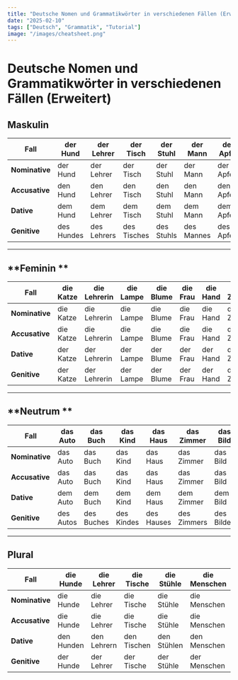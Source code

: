 ```yaml
---
title: "Deutsche Nomen und Grammatikwörter in verschiedenen Fällen (Erweitert)"
date: "2025-02-10"
tags: ["Deutsch", "Grammatik", "Tutorial"]
image: "/images/cheatsheet.png"
---
```


# **Deutsche Nomen und Grammatikwörter in verschiedenen Fällen (Erweitert)**

## **Maskulin**

| **Fall**       | **der Hund** | **der Lehrer** | **der Tisch** | **der Stuhl** | **der Mann** | **der Apfel** | **der Vogel** | **der Freund** | **der Film** | **der Garten** | **der Hund** | **der Bruder** | **der Schuh** | **der Platz** | **der Ball** | **der Arzt** | **der Doktor** | **der König** | **der Berg** |
| -------------- | ------------ | -------------- | ------------- | ------------- | ------------ | ------------- | ------------- | -------------- | ------------ | -------------- | ------------ | -------------- | ------------- | ------------- | ------------ | ------------ | -------------- | ------------- | ------------ |
| **Nominative** | der Hund     | der Lehrer     | der Tisch     | der Stuhl     | der Mann     | der Apfel     | der Vogel     | der Freund     | der Film     | der Garten     | der Hund     | der Bruder     | der Schuh     | der Platz     | der Ball     | der Arzt     | der Doktor     | der König     | der Berg     |
| **Accusative** | den Hund     | den Lehrer     | den Tisch     | den Stuhl     | den Mann     | den Apfel     | den Vogel     | den Freund     | den Film     | den Garten     | den Hund     | den Bruder     | den Schuh     | den Platz     | den Ball     | den Arzt     | den Doktor     | den König     | den Berg     |
| **Dative**     | dem Hund     | dem Lehrer     | dem Tisch     | dem Stuhl     | dem Mann     | dem Apfel     | dem Vogel     | dem Freund     | dem Film     | dem Garten     | dem Hund     | dem Bruder     | dem Schuh     | dem Platz     | dem Ball     | dem Arzt     | dem Doktor     | dem König     | dem Berg     |
| **Genitive**   | des Hundes   | des Lehrers    | des Tisches   | des Stuhls    | des Mannes   | des Apfels    | des Vogels    | des Freundes   | des Films    | des Gartens    | des Hundes   | des Bruders    | des Schuhs    | des Platzes   | des Balls    | des Arztes   | des Doktors    | des Königs    | des Berges   |

---

## **Feminin **

| **Fall**       | **die Katze** | **die Lehrerin** | **die Lampe** | **die Blume** | **die Frau** | **die Hand** | **die Zeitung** | **die Stadt** | **die Freundin** | **die Schwester** | **die Maus** | **die Tür** | **die Tasche** | **die Mutter** | **die Lampe** | **die Gitarre** | **die Jacke** | **die Antwort** | **die Sängerin** | **die Küche** |
| -------------- | ------------- | ---------------- | ------------- | ------------- | ------------ | ------------ | --------------- | ------------- | ---------------- | ----------------- | ------------ | ----------- | -------------- | -------------- | ------------- | --------------- | ------------- | --------------- | ---------------- | ------------- |
| **Nominative** | die Katze     | die Lehrerin     | die Lampe     | die Blume     | die Frau     | die Hand     | die Zeitung     | die Stadt     | die Freundin     | die Schwester     | die Maus     | die Tür     | die Tasche     | die Mutter     | die Lampe     | die Gitarre     | die Jacke     | die Antwort     | die Sängerin     | die Küche     |
| **Accusative** | die Katze     | die Lehrerin     | die Lampe     | die Blume     | die Frau     | die Hand     | die Zeitung     | die Stadt     | die Freundin     | die Schwester     | die Maus     | die Tür     | die Tasche     | die Mutter     | die Lampe     | die Gitarre     | die Jacke     | die Antwort     | die Sängerin     | die Küche     |
| **Dative**     | der Katze     | der Lehrerin     | der Lampe     | der Blume     | der Frau     | der Hand     | der Zeitung     | der Stadt     | der Freundin     | der Schwester     | der Maus     | der Tür     | der Tasche     | der Mutter     | der Lampe     | der Gitarre     | der Jacke     | der Antwort     | der Sängerin     | der Küche     |
| **Genitive**   | der Katze     | der Lehrerin     | der Lampe     | der Blume     | der Frau     | der Hand     | der Zeitung     | der Stadt     | der Freundin     | der Schwester     | der Maus     | der Tür     | der Tasche     | der Mutter     | der Lampe     | der Gitarre     | der Jacke     | der Antwort     | der Sängerin     | der Küche     |

---

## **Neutrum **

| **Fall**       | **das Auto** | **das Buch** | **das Kind** | **das Haus** | **das Zimmer** | **das Bild** | **das Pferd** | **das Telefon** | **das Hotel** | **das Auge** | **das Messer** | **das Kleid** | **das Fenster** | **das Geld** | **das Spiel** | **das Wasser** | **das Talent** | **das Lied** | **das Brot** | **das Radio** |
| -------------- | ------------ | ------------ | ------------ | ------------ | -------------- | ------------ | ------------- | --------------- | ------------- | ------------ | -------------- | ------------- | --------------- | ------------ | ------------- | -------------- | -------------- | ------------ | ------------ | ------------- |
| **Nominative** | das Auto     | das Buch     | das Kind     | das Haus     | das Zimmer     | das Bild     | das Pferd     | das Telefon     | das Hotel     | das Auge     | das Messer     | das Kleid     | das Fenster     | das Geld     | das Spiel     | das Wasser     | das Talent     | das Lied     | das Brot     | das Radio     |
| **Accusative** | das Auto     | das Buch     | das Kind     | das Haus     | das Zimmer     | das Bild     | das Pferd     | das Telefon     | das Hotel     | das Auge     | das Messer     | das Kleid     | das Fenster     | das Geld     | das Spiel     | das Wasser     | das Talent     | das Lied     | das Brot     | das Radio     |
| **Dative**     | dem Auto     | dem Buch     | dem Kind     | dem Haus     | dem Zimmer     | dem Bild     | dem Pferd     | dem Telefon     | dem Hotel     | dem Auge     | dem Messer     | dem Kleid     | dem Fenster     | dem Geld     | dem Spiel     | dem Wasser     | dem Talent     | dem Lied     | dem Brot     | dem Radio     |
| **Genitive**   | des Autos    | des Buches   | des Kindes   | des Hauses   | des Zimmers    | des Bildes   | des Pferdes   | des Telefons    | des Hotels    | des Auges    | des Messers    | des Kleides   | des Fensters    | des Geldes   | des Spiels    | des Wassers    | des Talents    | des Liedes   | des Brotes   | des Radios    |

---

## **Plural**

| **Fall**       | **die Hunde** | **die Lehrer** | **die Tische** | **die Stühle** | **die Menschen** | **die Äpfel** | **die Vögel** | **die Freunde** | **die Filme** | **die Gärten** | **die Schwestern** | **die Mäuse** | **die Türen** | **die Taschen** | **die Mütter** | **die Lampen** | **die Gitarren** | **die Jacken** | **die Antworten** | **die Sängerinnen** | **die Küchen** |
| -------------- | ------------- | -------------- | -------------- | -------------- | ---------------- | ------------- | ------------- | --------------- | ------------- | -------------- | ------------------ | ------------- | ------------- | --------------- | -------------- | -------------- | ---------------- | -------------- | ----------------- | ------------------- | -------------- |
| **Nominative** | die Hunde     | die Lehrer     | die Tische     | die Stühle     | die Menschen     | die Äpfel     | die Vögel     | die Freunde     | die Filme     | die Gärten     | die Schwestern     | die Mäuse     | die Türen     | die Taschen     | die Mütter     | die Lampen     | die Gitarren     | die Jacken     | die Antworten     | die Sängerinnen     | die Küchen     |
| **Accusative** | die Hunde     | die Lehrer     | die Tische     | die Stühle     | die Menschen     | die Äpfel     | die Vögel     | die Freunde     | die Filme     | die Gärten     | die Schwestern     | die Mäuse     | die Türen     | die Taschen     | die Mütter     | die Lampen     | die Gitarren     | die Jacken     | die Antworten     | die Sängerinnen     | die Küchen     |
| **Dative**     | den Hunden    | den Lehrern    | den Tischen    | den Stühlen    | den Menschen     | den Äpfeln    | den Vögeln    | den Freunden    | den Filmen    | den Gärten     | den Schwestern     | den Mäusen    | den Türen     | den Taschen     | den Müttern    | den Lampen     | den Gitarren     | den Jacken     | den Antworten     | den Sängerinnen     | den Küchen     |
| **Genitive**   | der Hunde     | der Lehrer     | der Tische     | der Stühle     | der Menschen     | der Äpfel     | der Vögel     | der Freunde     | der Filme     | der Gärten     | der Schwestern     | der Mäuse     | der Türen     | der Taschen     | der Mütter     | der Lampen     | der Gitarren     | der Jacken     | der Antworten     | der Sängerinnen     | der Küchen     |
